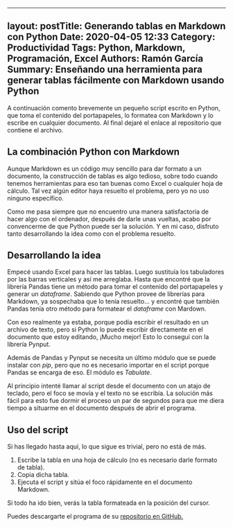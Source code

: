 
---
layout: postTitle: Generando tablas en Markdown con Python
Date: 2020-04-05 12:33
Category: Productividad
Tags: Python, Markdown, Programación, Excel
Authors: Ramón García
Summary: Enseñando una herramienta para generar tablas fácilmente con Markdown usando Python
---

A continuación comento brevemente un pequeño script escrito en Python, que toma el contenido del portapapeles, lo formatea con Markdown y lo escribe en cualquier documento. Al final dejaré el enlace al repositorio que contiene el archivo.

## La combinación Python con Markdown

Aunque Markdown es un código muy sencillo para dar formato a un documento, la construcción de tablas es algo tedioso, sobre todo cuando tenemos herramientas para eso tan buenas como Excel o cualquier hoja de cálculo. Tal vez algún editor haya resuelto el problema, pero yo no uso ninguno específico.

Como me pasa siempre que no encuentro una manera satisfactoria de hacer algo con el ordenador, después de darle unas vueltas, acabo por convencerme de que Python puede ser la solución. Y en mi caso, disfruto tanto desarrollando la idea como con el problema resuelto.

## Desarrollando la idea

Empecé usando Excel para hacer las tablas. Luego sustituía los tabuladores por las barras verticales y así me arreglaba. Hasta que encontré que la librería Pandas tiene un método para tomar el contenido del portapapeles y generar un *dataframe*. Sabiendo que Python provee de librerías para Markdown, ya sospechaba que lo tenía resuelto… y encontré que también Pandas tenía otro método para formatear el *dataframe* con Mardown.

Con eso realmente ya estaba, porque podía escribir el resultado en un archivo de texto, pero si Python lo puede escribir directamente en el documento que estoy editando, ¡Mucho mejor! Esto lo conseguí con la librería Pynput.

Además de Pandas y Pynput se necesita un último módulo que se puede instalar con *pip*, pero que no es necesario importar en el script porque Pandas se encarga de eso. El módulo es *Tabulate*.

Al principio intenté llamar al script desde el documento con un atajo de teclado, pero el foco se movía y el texto no se escribía. La solución más fácil para esto fue dormir el proceso un par de segundos para que me diera tiempo a situarme en el documento después de abrir el programa.

## Uso del script

Si has llegado hasta aquí, lo que sigue es trivial, pero no está de más.

1. Escribe la tabla en una hoja de cálculo (no es necesario darle formato de tabla).
2. Copia dicha tabla.
3. Ejecuta el script y sitúa el foco rápidamente en el documento Markdown.

Si todo ha ido bien, verás la tabla formateada en la posición del cursor.

Puedes descargarte el programa de su [repositorio en GitHub.](https://github.com/rgmagadan/MakingTables)

